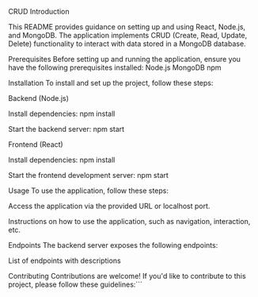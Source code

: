   CRUD
Introduction

This README provides guidance on setting up and using React, Node.js, and MongoDB. The application implements CRUD (Create, Read, Update, Delete) functionality to interact with data stored in a MongoDB database.

Prerequisites
Before setting up and running the application, ensure you have the following prerequisites installed:
                                                      Node.js
                                                       MongoDB
                                                        npm 

Installation
To install and set up the project, follow these steps:

Backend (Node.js)

Install dependencies:
                                                       npm install


Start the backend server:
                                                      npm start

Frontend (React)

Install dependencies:
                                                    npm install


Start the frontend development server:
                                                         npm start

Usage
To use the application, follow these steps:

Access the application via the provided URL or localhost port.

Instructions on how to use the application, such as navigation, interaction, etc.

Endpoints
The backend server exposes the following endpoints:

List of endpoints with descriptions

Contributing
Contributions are welcome! If you'd like to contribute to this project, please follow these guidelines:```

